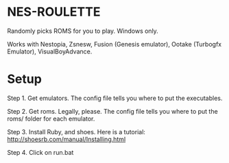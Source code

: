 # NES-ROULETTE

Randomly picks ROMS for you to play. Windows only.

Works with Nestopia, Zsnesw, Fusion (Genesis emulator), Ootake (Turbogfx Emulator), VisualBoyAdvance.


# Setup

Step 1. Get emulators. The config file tells you where to put the executables.

Step 2. Get roms. Legally, please. The config file tells you where to put the roms/ folder for each emulator.

Step 3. Install Ruby, and shoes. Here is a tutorial: http://shoesrb.com/manual/Installing.html

Step 4. Click on run.bat
